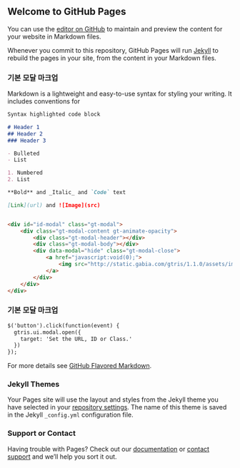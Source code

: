 ## Welcome to GitHub Pages

You can use the [editor on GitHub](https://github.com/gabia-frontend-dev/gabia-frontend-dev.github.io/edit/master/README.md) to maintain and preview the content for your website in Markdown files.

Whenever you commit to this repository, GitHub Pages will run [Jekyll](https://jekyllrb.com/) to rebuild the pages in your site, from the content in your Markdown files.

### 기본 모달 마크업

Markdown is a lightweight and easy-to-use syntax for styling your writing. It includes conventions for

```markdown
Syntax highlighted code block

# Header 1
## Header 2
### Header 3

- Bulleted
- List

1. Numbered
2. List

**Bold** and _Italic_ and `Code` text

[Link](url) and ![Image](src)


<div id="id-modal" class="gt-modal">
    <div class="gt-modal-content gt-animate-opacity">
        <div class="gt-modal-header"></div>
        <div class="gt-modal-body"></div>
        <div data-modal="hide" class="gt-modal-close">
            <a href="javascript:void(0);">
                <img src="http://static.gabia.com/gtris/1.1.0/assets/images/delete.svg" alt="닫기">
            </a>
        </div>
    </div>
</div>
```

### 기본 모달 마크업

```markdown
$('button').click(function(event) {
  gtris.ui.modal.open({
    target: 'Set the URL, ID or Class.'
  })
});
```

For more details see [GitHub Flavored Markdown](https://guides.github.com/features/mastering-markdown/).

### Jekyll Themes

Your Pages site will use the layout and styles from the Jekyll theme you have selected in your [repository settings](https://github.com/gabia-frontend-dev/gabia-frontend-dev.github.io/settings). The name of this theme is saved in the Jekyll `_config.yml` configuration file.

### Support or Contact

Having trouble with Pages? Check out our [documentation](https://help.github.com/categories/github-pages-basics/) or [contact support](https://github.com/contact) and we’ll help you sort it out.
